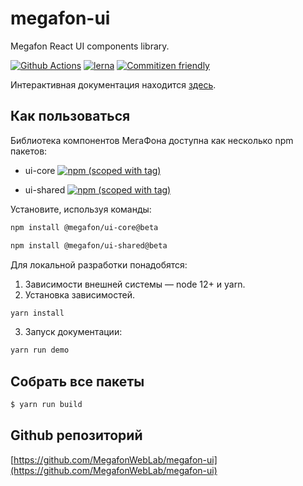 # megafon-ui

Megafon React UI components library.

[![Github Actions](https://github.com/MegafonWebLab/megafon-ui/workflows/megafon-ui%20CI/badge.svg)](https://github.com/MegafonWebLab/megafon-ui/actions)
[![lerna](https://img.shields.io/badge/maintained%20with-lerna-cc00ff.svg)](https://lerna.js.org/)
[![Commitizen friendly](https://img.shields.io/badge/commitizen-friendly-brightgreen.svg)](http://commitizen.github.io/cz-cli/)

Интерактивная документация находится [здесь](https://ui.megafon.ru/EqR2rxoML8).

## Как пользоваться

Библиотека компонентов МегаФона доступна как несколько npm пакетов:
- ui-core
[![npm (scoped with tag)](https://img.shields.io/npm/v/@megafon/ui-core/beta?label=%40megafon%2Fui-core)](https://www.npmjs.com/package/@megafon/ui-core/v/beta)

- ui-shared
[![npm (scoped with tag)](https://img.shields.io/npm/v/@megafon/ui-shared/beta?label=%40megafon%2Fui-shared)](https://www.npmjs.com/package/@megafon/ui-shared/v/beta)

Установите, используя команды:
```bash
npm install @megafon/ui-core@beta
```
```bash
npm install @megafon/ui-shared@beta
```

Для локальной разработки понадобятся:

1. Зависимости внешней системы — node 12+ и yarn.
2. Установка зависимостей.
```bash
yarn install
```
3. Запуск документации:
```bash
yarn run demo
```

## Собрать все пакеты

```bash
$ yarn run build
```

## Github репозиторий

[https://github.com/MegafonWebLab/megafon-ui](https://github.com/MegafonWebLab/megafon-ui)
